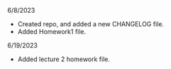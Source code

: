6/8/2023 
- Created repo, and added a new CHANGELOG file.
- Added Homework1 file.

6/19/2023
- Added lecture 2 homework file.
